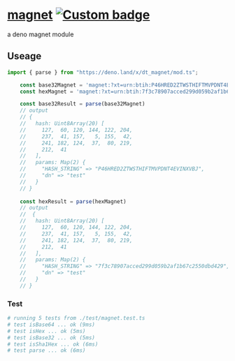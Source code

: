 # [magnet](https://deno.land/x/dt_magnet) [![Custom badge](https://img.shields.io/endpoint?url=https%3A%2F%2Fdeno-visualizer.danopia.net%2Fshields%2Flatest-version%2Fx%2Fdt_magnet%2Fmod.ts)](https://deno.land/x/dt_magnet)

a deno magnet module

## Useage

```typescript
import { parse } from "https://deno.land/x/dt_magnet/mod.ts";

    const base32Magnet = 'magnet:?xt=urn:btih:P46HRED2ZTWSTHIFTMVPDNT4EVINXVBJ&dn=test'
    const hexMagnet = 'magnet:?xt=urn:btih:7f3c78907acced299d059b2af1b67c2550dbd429&dn=test'

    const base32Result = parse(base32Magnet)
    // output
    // {
    //   hash: Uint8Array(20) [
    //     127,  60, 120, 144, 122, 204,
    //     237,  41, 157,   5, 155,  42,
    //     241, 182, 124,  37,  80, 219,
    //     212,  41
    //   ],
    //   params: Map(2) {
    //     "HASH_STRING" => "P46HRED2ZTWSTHIFTMVPDNT4EVINXVBJ",
    //     "dn" => "test"
    //   }
    // }
  
    const hexResult = parse(hexMagnet)
    // output
    //  {
    //   hash: Uint8Array(20) [
    //     127,  60, 120, 144, 122, 204,
    //     237,  41, 157,   5, 155,  42,
    //     241, 182, 124,  37,  80, 219,
    //     212,  41
    //   ],
    //   params: Map(2) {
    //     "HASH_STRING" => "7f3c78907acced299d059b2af1b67c2550dbd429",
    //     "dn" => "test"
    //   }
    // }

```

### Test

```bash
# running 5 tests from ./test/magnet.test.ts
# test isBase64 ... ok (9ms)
# test isHex ... ok (5ms)
# test isBase32 ... ok (5ms)
# test isSha1Hex ... ok (6ms)
# test parse ... ok (6ms)
```
